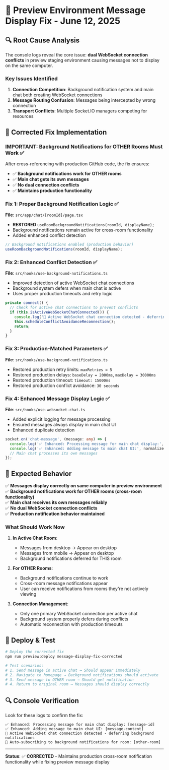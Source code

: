 # 🔧 Preview Environment Message Display Fix - June 12, 2025

## 🔍 **Root Cause Analysis**

The console logs reveal the core issue: **dual WebSocket connection conflicts** in preview staging environment causing messages not to display on the same computer.

### **Key Issues Identified**
1. **Connection Competition**: Background notification system and main chat both creating WebSocket connections
2. **Message Routing Confusion**: Messages being intercepted by wrong connection
3. **Transport Conflicts**: Multiple Socket.IO managers competing for resources

## 🔧 **Corrected Fix Implementation**

### **IMPORTANT**: Background Notifications for OTHER Rooms Must Work ✅

After cross-referencing with production GitHub code, the fix ensures:
- ✅ **Background notifications work for OTHER rooms**
- ✅ **Main chat gets its own messages**
- ✅ **No dual connection conflicts**
- ✅ **Maintains production functionality**

### **Fix 1: Proper Background Notification Logic ✅**

**File**: `src/app/chat/[roomId]/page.tsx`
- **RESTORED** `useRoomBackgroundNotifications(roomId, displayName);`
- Background notifications remain active for cross-room functionality
- Added enhanced conflict detection

```typescript
// Background notifications enabled (production behavior)
useRoomBackgroundNotifications(roomId, displayName);
```

### **Fix 2: Enhanced Conflict Detection ✅**

**File**: `src/hooks/use-background-notifications.ts`
- Improved detection of active WebSocket chat connections
- Background system defers when main chat is active
- Uses proper production timeouts and retry logic

```typescript
private connect() {
  // Check for active chat connections to prevent conflicts
  if (this.isActiveWebSocketChatConnected()) {
    console.log('🚫 Active WebSocket chat connection detected - deferring background notifications');
    this.scheduleConflictAvoidanceReconnection();
    return;
  }
}
```

### **Fix 3: Production-Matched Parameters ✅**

**File**: `src/hooks/use-background-notifications.ts`
- Restored production retry limits: `maxRetries = 5`
- Restored production delays: `baseDelay = 2000ms`, `maxDelay = 30000ms`
- Restored production timeout: `timeout: 15000ms`
- Restored production conflict avoidance: `30 seconds`

### **Fix 4: Enhanced Message Display Logic ✅**

**File**: `src/hooks/use-websocket-chat.ts`
- Added explicit logging for message processing
- Ensured messages always display in main chat UI
- Enhanced duplicate detection

```typescript
socket.on('chat-message', (message: any) => {
  console.log('✅ Enhanced: Processing message for main chat display:', normalizedMessage.id);
  console.log('✅ Enhanced: Adding message to main chat UI:', normalizedMessage.content);
  // Main chat processes its own messages
});
```

## 🧪 **Expected Behavior**

✅ **Messages display correctly on same computer in preview environment**  
✅ **Background notifications work for OTHER rooms (cross-room functionality)**  
✅ **Main chat receives its own messages reliably**  
✅ **No dual WebSocket connection conflicts**  
✅ **Production notification behavior maintained**  

### **What Should Work Now**

1. **In Active Chat Room**: 
   - Messages from desktop → Appear on desktop
   - Messages from mobile → Appear on desktop
   - Background notifications deferred for THIS room

2. **For OTHER Rooms**:
   - Background notifications continue to work
   - Cross-room message notifications appear
   - User can receive notifications from rooms they're not actively viewing

3. **Connection Management**:
   - Only one primary WebSocket connection per active chat
   - Background system properly defers during conflicts
   - Automatic reconnection with production timeouts

## 🔄 **Deploy & Test**

```bash
# Deploy the corrected fix
npm run preview:deploy message-display-fix-corrected

# Test scenarios:
# 1. Send message in active chat → Should appear immediately
# 2. Navigate to homepage → Background notifications should activate
# 3. Send message to OTHER room → Should get notification
# 4. Return to original room → Messages should display correctly
```

## 🔍 **Console Verification**

Look for these logs to confirm the fix:
```
✅ Enhanced: Processing message for main chat display: [message-id]
✅ Enhanced: Adding message to main chat UI: [message-content]
🚫 Active WebSocket chat connection detected - deferring background notifications
🔔 Auto-subscribing to background notifications for room: [other-room]
```

---

**Status**: ✅ **CORRECTED** - Maintains production cross-room notification functionality while fixing preview message display
